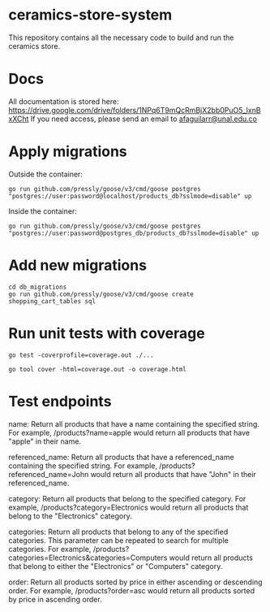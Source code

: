 # ceramics-store-system
This repository contains all the necessary code to build and run the ceramics store.

# Docs
All documentation is stored here: https://drive.google.com/drive/folders/1NPq6T9mQcRmBjX2bb0PuO5_lxnBxXCht
If you need access, please send an email to afaguilarr@unal.edu.co

# Apply migrations

Outside the container:
```
go run github.com/pressly/goose/v3/cmd/goose postgres "postgres://user:password@localhost/products_db?sslmode=disable" up
```

Inside the container:
```
go run github.com/pressly/goose/v3/cmd/goose postgres "postgres://user:password@postgres_db/products_db?sslmode=disable" up
```

# Add new migrations
```
cd db_migrations
go run github.com/pressly/goose/v3/cmd/goose create shopping_cart_tables sql
```

# Run unit tests with coverage

```
go test -coverprofile=coverage.out ./...
```
```
go tool cover -html=coverage.out -o coverage.html
```

# Test endpoints

name: Return all products that have a name containing the specified string. For example, /products?name=apple would return all products that have "apple" in their name.

referenced_name: Return all products that have a referenced_name containing the specified string. For example, /products?referenced_name=John would return all products that have "John" in their referenced_name.

category: Return all products that belong to the specified category. For example, /products?category=Electronics would return all products that belong to the "Electronics" category.

categories: Return all products that belong to any of the specified categories. This parameter can be repeated to search for multiple categories. For example, /products?categories=Electronics&categories=Computers would return all products that belong to either the "Electronics" or "Computers" category.

order: Return all products sorted by price in either ascending or descending order. For example, /products?order=asc would return all products sorted by price in ascending order.
